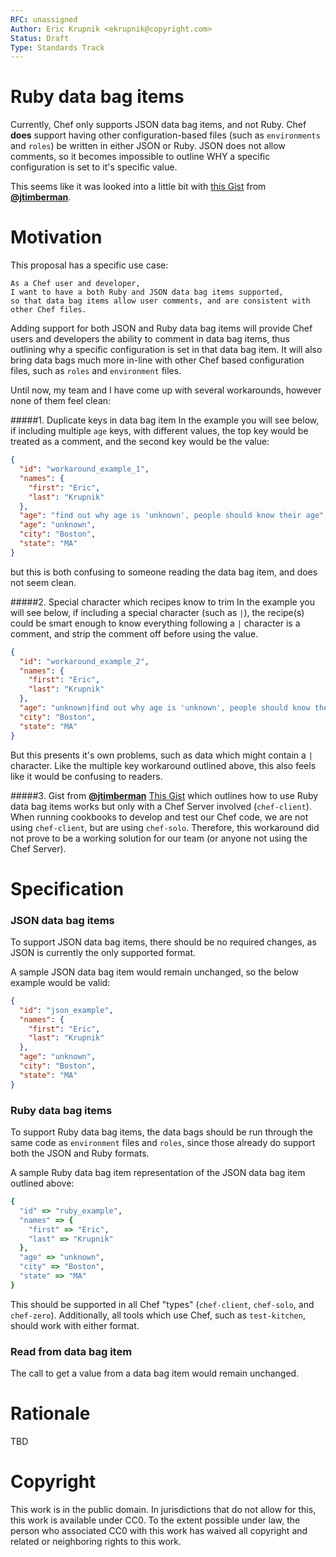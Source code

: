 ```yaml
---
RFC: unassigned
Author: Eric Krupnik <ekrupnik@copyright.com>
Status: Draft
Type: Standards Track
---
```

# Ruby data bag items

Currently, Chef only supports JSON data bag items, and not Ruby. Chef **does**
support having other configuration-based files (such as `environments` and `roles`)
be written in either JSON or Ruby. JSON does not allow comments, so it becomes
impossible to outline WHY a specific configuration is set to it's specific value.

This seems like it was looked into a little bit with [this Gist](https://gist.github.com/jtimberman/2359433) from **[@jtimberman](https://github.com/jtimberman)**.

# Motivation

This proposal has a specific use case:

    As a Chef user and developer,
    I want to have a both Ruby and JSON data bag items supported,
    so that data bag items allow user comments, and are consistent with other Chef files.

Adding support for both JSON and Ruby data bag items will provide Chef users 
and developers the ability to comment in data bag items, thus outlining why a 
specific configuration is set in that data bag item. It will also bring data bags
much more in-line with other Chef based configuration files, such as `roles` and
`environment` files.

Until now, my team and I have come up with several workarounds, however none of them feel clean:

#####1. Duplicate keys in data bag item
In the example you will see below, if including multiple `age` keys, with different values, the
top key would be treated as a comment, and the second key would be the value:

```json
{
  "id": "workaround_example_1",
  "names": {
    "first": "Eric",
    "last": "Krupnik"
  },
  "age": "find out why age is 'unknown', people should know their age",
  "age": "unknown",
  "city": "Boston",
  "state": "MA"
}
```
but this is both confusing to someone reading the data bag item, and does not seem clean.

#####2. Special character which recipes know to trim
In the example you will see below, if including a special character (such as `|`), the recipe(s)
could be smart enough to know everything following a `|` character is a comment, and strip the
comment off before using the value.
```json
{
  "id": "workaround_example_2",
  "names": {
    "first": "Eric",
    "last": "Krupnik"
  },
  "age": "unknown|find out why age is 'unknown', people should know their age",
  "city": "Boston",
  "state": "MA"
}
```
But this presents it's own problems, such as data which might contain a `|` character. Like the
multiple key workaround outlined above, this also feels like it would be confusing to readers.

#####3. Gist from **[@jtimberman](https://github.com/jtimberman)**
[This Gist](https://gist.github.com/jtimberman/2359433) which outlines how to use Ruby data bag items
works but only with a Chef Server involved (`chef-client`). When running cookbooks to develop and
test our Chef code, we are not using `chef-client`, but are using `chef-solo`. Therefore, this
workaround did not prove to be a working solution for our team (or anyone not using the Chef Server).

# Specification

### JSON data bag items
To support JSON data bag items, there should be no required changes, as JSON is
currently the only supported format.

A sample JSON data bag item would remain unchanged, so the below example would be valid:

```json
{
  "id": "json_example",
  "names": {
    "first": "Eric",
    "last": "Krupnik"
  },
  "age": "unknown",
  "city": "Boston",
  "state": "MA"
}
```

### Ruby data bag items
To support Ruby data bag items, the data bags should be run through the same code
as `environment` files and `roles`, since those already do support both the JSON
and Ruby formats.

A sample Ruby data bag item representation of the JSON data bag item outlined above:

```ruby
{
  "id" => "ruby_example",
  "names" => {
    "first" => "Eric",
    "last" => "Krupnik"
  },
  "age" => "unknown",
  "city" => "Boston",
  "state" => "MA"
}
```

This should be supported in all Chef "types" (`chef-client`, `chef-solo`, and `chef-zero`).
Additionally, all tools which use Chef, such as `test-kitchen`, should work with either
format.

### Read from data bag item
The call to get a value from a data bag item would remain unchanged.

# Rationale
TBD

# Copyright
This work is in the public domain. In jurisdictions that do not allow for this,
this work is available under CC0. To the extent possible under law, the person
who associated CC0 with this work has waived all copyright and related or
neighboring rights to this work.